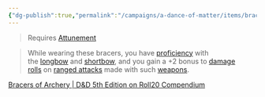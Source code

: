 ```yaml
---
{"dg-publish":true,"permalink":"/campaigns/a-dance-of-matter/items/bracers-of-archery/","dgPassFrontmatter":true}
---
```


> Requires [Attunement](https://roll20.net/compendium/dnd5e/Magic%20Items?expansion=0#toc_1)  
  
> While wearing these bracers, you have [proficiency](https://roll20.net/compendium/dnd5e/Rules:Ability%20Scores?expansion=0#toc_3) with the [longbow](https://roll20.net/compendium/dnd5e/Longbow?expansion=0#content) and [shortbow](https://roll20.net/compendium/dnd5e/Shortbow?expansion=0#content), and you gain a +2 bonus to [damage rolls](https://roll20.net/compendium/dnd5e/Rules:Combat?expansion=0#toc_48) on [ranged attacks](https://roll20.net/compendium/dnd5e/Rules:Combat?expansion=0#toc_36) made with such [weapons](https://roll20.net/compendium/dnd5e/Rules:Weapons?expansion=0#content).

[Bracers of Archery | D&D 5th Edition on Roll20 Compendium](https://roll20.net/compendium/dnd5e/Bracers%20of%20Archery#content)